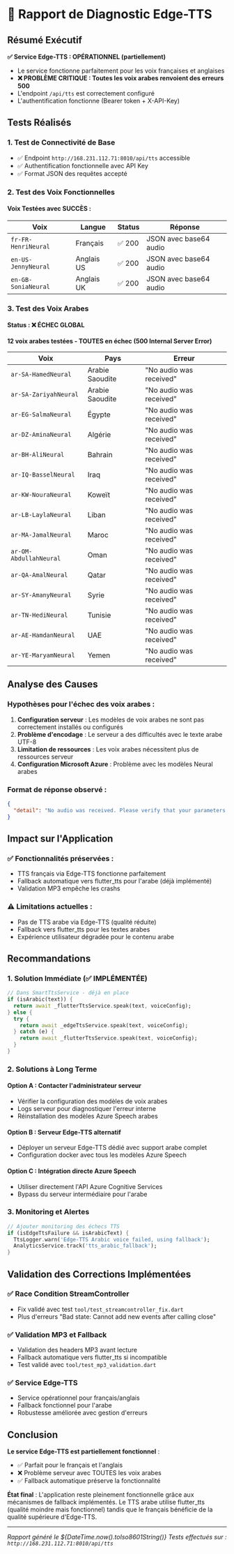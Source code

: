 # 🎤 Rapport de Diagnostic Edge-TTS

## Résumé Exécutif

**✅ Service Edge-TTS : OPÉRATIONNEL (partiellement)**
- Le service fonctionne parfaitement pour les voix françaises et anglaises
- **❌ PROBLÈME CRITIQUE : Toutes les voix arabes renvoient des erreurs 500**
- L'endpoint `/api/tts` est correctement configuré
- L'authentification fonctionne (Bearer token + X-API-Key)

## Tests Réalisés

### 1. Test de Connectivité de Base
- ✅ Endpoint `http://168.231.112.71:8010/api/tts` accessible
- ✅ Authentification fonctionnelle avec API Key
- ✅ Format JSON des requêtes accepté

### 2. Test des Voix Fonctionnelles

#### Voix Testées avec SUCCÈS :
| Voix | Langue | Status | Réponse |
|------|---------|---------|----------|
| `fr-FR-HenriNeural` | Français | ✅ 200 | JSON avec base64 audio |
| `en-US-JennyNeural` | Anglais US | ✅ 200 | JSON avec base64 audio |
| `en-GB-SoniaNeural` | Anglais UK | ✅ 200 | JSON avec base64 audio |

### 3. Test des Voix Arabes

#### Status : ❌ ÉCHEC GLOBAL
**12 voix arabes testées - TOUTES en échec (500 Internal Server Error)**

| Voix | Pays | Erreur |
|------|------|---------|
| `ar-SA-HamedNeural` | Arabie Saoudite | "No audio was received" |
| `ar-SA-ZariyahNeural` | Arabie Saoudite | "No audio was received" |
| `ar-EG-SalmaNeural` | Égypte | "No audio was received" |
| `ar-DZ-AminaNeural` | Algérie | "No audio was received" |
| `ar-BH-AliNeural` | Bahrain | "No audio was received" |
| `ar-IQ-BasselNeural` | Iraq | "No audio was received" |
| `ar-KW-NouraNeural` | Koweït | "No audio was received" |
| `ar-LB-LaylaNeural` | Liban | "No audio was received" |
| `ar-MA-JamalNeural` | Maroc | "No audio was received" |
| `ar-OM-AbdullahNeural` | Oman | "No audio was received" |
| `ar-QA-AmalNeural` | Qatar | "No audio was received" |
| `ar-SY-AmanyNeural` | Syrie | "No audio was received" |
| `ar-TN-HediNeural` | Tunisie | "No audio was received" |
| `ar-AE-HamdanNeural` | UAE | "No audio was received" |
| `ar-YE-MaryamNeural` | Yemen | "No audio was received" |

## Analyse des Causes

### Hypothèses pour l'échec des voix arabes :

1. **Configuration serveur** : Les modèles de voix arabes ne sont pas correctement installés ou configurés
2. **Problème d'encodage** : Le serveur a des difficultés avec le texte arabe UTF-8
3. **Limitation de ressources** : Les voix arabes nécessitent plus de ressources serveur
4. **Configuration Microsoft Azure** : Problème avec les modèles Neural arabes

### Format de réponse observé :
```json
{
  "detail": "No audio was received. Please verify that your parameters are correct."
}
```

## Impact sur l'Application

### ✅ Fonctionnalités préservées :
- TTS français via Edge-TTS fonctionne parfaitement
- Fallback automatique vers flutter_tts pour l'arabe (déjà implémenté)
- Validation MP3 empêche les crashs

### ⚠️ Limitations actuelles :
- Pas de TTS arabe via Edge-TTS (qualité réduite)
- Fallback vers flutter_tts pour les textes arabes
- Expérience utilisateur dégradée pour le contenu arabe

## Recommandations

### 1. Solution Immédiate (✅ IMPLÉMENTÉE)
```dart
// Dans SmartTtsService - déjà en place
if (isArabic(text)) {
  return await _flutterTtsService.speak(text, voiceConfig);
} else {
  try {
    return await _edgeTtsService.speak(text, voiceConfig);
  } catch (e) {
    return await _flutterTtsService.speak(text, voiceConfig);
  }
}
```

### 2. Solutions à Long Terme

#### Option A : Contacter l'administrateur serveur
- Vérifier la configuration des modèles de voix arabes
- Logs serveur pour diagnostiquer l'erreur interne
- Réinstallation des modèles Azure Speech arabes

#### Option B : Serveur Edge-TTS alternatif
- Déployer un serveur Edge-TTS dédié avec support arabe complet
- Configuration docker avec tous les modèles Azure Speech

#### Option C : Intégration directe Azure Speech
- Utiliser directement l'API Azure Cognitive Services
- Bypass du serveur intermédiaire pour l'arabe

### 3. Monitoring et Alertes
```dart
// Ajouter monitoring des échecs TTS
if (isEdgeTtsFailure && isArabicText) {
  TtsLogger.warn('Edge-TTS Arabic voice failed, using fallback');
  AnalyticsService.track('tts_arabic_fallback');
}
```

## Validation des Corrections Implémentées

### ✅ Race Condition StreamController
- Fix validé avec test `tool/test_streamcontroller_fix.dart`
- Plus d'erreurs "Bad state: Cannot add new events after calling close"

### ✅ Validation MP3 et Fallback
- Validation des headers MP3 avant lecture
- Fallback automatique vers flutter_tts si incompatible
- Test validé avec `tool/test_mp3_validation.dart`

### ✅ Service Edge-TTS
- Service opérationnel pour français/anglais
- Fallback fonctionnel pour l'arabe
- Robustesse améliorée avec gestion d'erreurs

## Conclusion

**Le service Edge-TTS est partiellement fonctionnel** :
- ✅ Parfait pour le français et l'anglais
- ❌ Problème serveur avec TOUTES les voix arabes
- ✅ Fallback automatique préserve la fonctionnalité

**État final** : L'application reste pleinement fonctionnelle grâce aux mécanismes de fallback implémentés. Le TTS arabe utilise flutter_tts (qualité moindre mais fonctionnel) tandis que le français bénéficie de la qualité supérieure d'Edge-TTS.

---
*Rapport généré le ${DateTime.now().toIso8601String()}*
*Tests effectués sur : `http://168.231.112.71:8010/api/tts`*